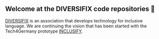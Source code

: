 ## Welcome at the DIVERSIFIX code repositories 👋

[DIVERSIFIX](https://diversifix.org) is an association that develops technology for inclusive language. We are continuing the vision that has been started with the Tech4Germany prototype [INCLUSIFY](https://github.com/tech4germany/bam-inclusify).
